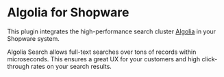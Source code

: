 Algolia for Shopware
=====
This plugin integrates the high-performance search cluster [Algolia](https://www.algolia.com/) in your Shopware system.

Algolia Search allows full-text searches over tons of records within microseconds. This ensures a great UX for your customers and high click-through rates on your search results.